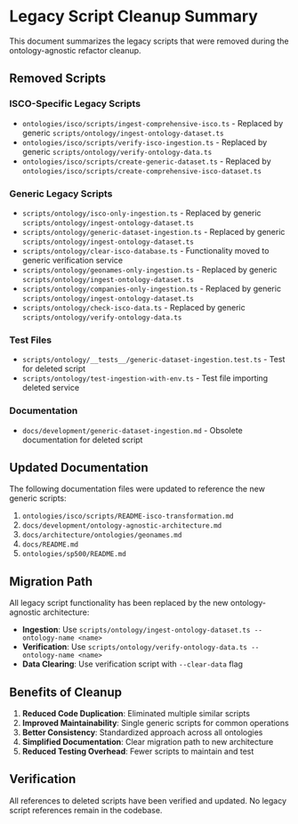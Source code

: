 # Legacy Script Cleanup Summary

This document summarizes the legacy scripts that were removed during the ontology-agnostic refactor cleanup.

## Removed Scripts

### ISCO-Specific Legacy Scripts
- `ontologies/isco/scripts/ingest-comprehensive-isco.ts` - Replaced by generic `scripts/ontology/ingest-ontology-dataset.ts`
- `ontologies/isco/scripts/verify-isco-ingestion.ts` - Replaced by generic `scripts/ontology/verify-ontology-data.ts`
- `ontologies/isco/scripts/create-generic-dataset.ts` - Replaced by `ontologies/isco/scripts/create-comprehensive-isco-dataset.ts`

### Generic Legacy Scripts
- `scripts/ontology/isco-only-ingestion.ts` - Replaced by generic `scripts/ontology/ingest-ontology-dataset.ts`
- `scripts/ontology/generic-dataset-ingestion.ts` - Replaced by generic `scripts/ontology/ingest-ontology-dataset.ts`
- `scripts/ontology/clear-isco-database.ts` - Functionality moved to generic verification service
- `scripts/ontology/geonames-only-ingestion.ts` - Replaced by generic `scripts/ontology/ingest-ontology-dataset.ts`
- `scripts/ontology/companies-only-ingestion.ts` - Replaced by generic `scripts/ontology/ingest-ontology-dataset.ts`
- `scripts/ontology/check-isco-data.ts` - Replaced by generic `scripts/ontology/verify-ontology-data.ts`

### Test Files
- `scripts/ontology/__tests__/generic-dataset-ingestion.test.ts` - Test for deleted script
- `scripts/ontology/test-ingestion-with-env.ts` - Test file importing deleted service

### Documentation
- `docs/development/generic-dataset-ingestion.md` - Obsolete documentation for deleted script

## Updated Documentation

The following documentation files were updated to reference the new generic scripts:

1. `ontologies/isco/scripts/README-isco-transformation.md`
2. `docs/development/ontology-agnostic-architecture.md`
3. `docs/architecture/ontologies/geonames.md`
4. `docs/README.md`
5. `ontologies/sp500/README.md`

## Migration Path

All legacy script functionality has been replaced by the new ontology-agnostic architecture:

- **Ingestion**: Use `scripts/ontology/ingest-ontology-dataset.ts --ontology-name <name>`
- **Verification**: Use `scripts/ontology/verify-ontology-data.ts --ontology-name <name>`
- **Data Clearing**: Use verification script with `--clear-data` flag

## Benefits of Cleanup

1. **Reduced Code Duplication**: Eliminated multiple similar scripts
2. **Improved Maintainability**: Single generic scripts for common operations
3. **Better Consistency**: Standardized approach across all ontologies
4. **Simplified Documentation**: Clear migration path to new architecture
5. **Reduced Testing Overhead**: Fewer scripts to maintain and test

## Verification

All references to deleted scripts have been verified and updated. No legacy script references remain in the codebase. 
